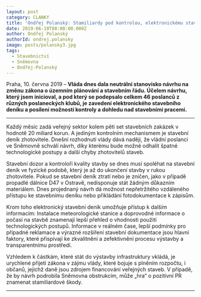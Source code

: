 ```yaml
---
layout: post
category: CLANKY
title: 'Ondřej Polanský: Stamiliardy pod kontrolou, elektronickému stavebnímu deníku dala vláda naději'
date: 2019-06-10T08:00:00.000Z
author: Ondřej Polanský
authorId: ondrej.polansky
image: posts/polansky3.jpg
tags:
  - Stavebnictví
  - Sněmovna
  - Ondřej-Polanský
---
```


Praha, 10. června 2019 – **Vláda dnes dala neutrální stanovisko návrhu na změnu zákona o územním plánování a stavebním řádu. Účelem návrhu, který jsem inicioval, a pod který se podepsalo celkem 46 poslanců z různých poslaneckých klubů, je zavedení elektronického stavebního deníku a posílení možností kontroly a dohledu nad stavebními pracemi.**

<hr />

Každý měsíc zadá veřejný sektor kolem pěti set stavebních zakázek v hodnotě 20 miliard korun. A jediným kontrolním mechanismem je stavební deník zhotovitele. Dnešní rozhodnutí vlády dává naději, že vládní poslanci ve Sněmovně schválí návrh, díky kterému bude možné odhalit špatné technologické postupy a další chyby zhotovitelů staveb.
 
Stavební dozor a kontroloři kvality stavby se dnes musí spoléhat na stavební deník ve fyzické podobě, který je až do ukončení stavby v rukou zhotovitele. Pokud se stavební deník ztratí nebo je zničen, jako v případě propadlé dálnice D47 v Ostravě, nedisponuje stát žádným důkazním materiálem. Dnes projednaný návrh dá možnost nepřetržitého vzdáleného přístupu ke stavebnímu deníku nebo přikládání fotodokumentace k zápisům.

Krom toho elektronický stavební deník umožňuje přístup k dalším informacím: Instalace meteorologické stanice a doprovodné informace o počasí na stavbě znamenají lepší přehled o vhodnosti použití technologických postupů. Informace v reálném čase, lepší podmínky pro případné reklamace a výrazné rozšíření stavební dokumentace jsou hlavní faktory, které přispívají ke zkvalitnění a zefektivnění procesu výstavby a transparentnímu prostředí.

Vzhledem k částkám, které stát do výstavby infrastruktury vkládá, je urychlené přijetí zákona v zájmu vlády, které bojuje s plněním rozpočtu, i občanů, jejichž daně jsou zdrojem financování veřejných staveb. V případě, že by návrh podrobila Sněmovna obstrukcím, může „hra“ o pozitivní PR znamenat stamiliardové škody.

- - -

